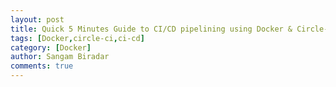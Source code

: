 ```yaml
---
layout: post
title: Quick 5 Minutes Guide to CI/CD pipelining using Docker & Circle-CI
tags: [Docker,circle-ci,ci-cd]
category: [Docker]
author: Sangam Biradar
comments: true
--- 
```

